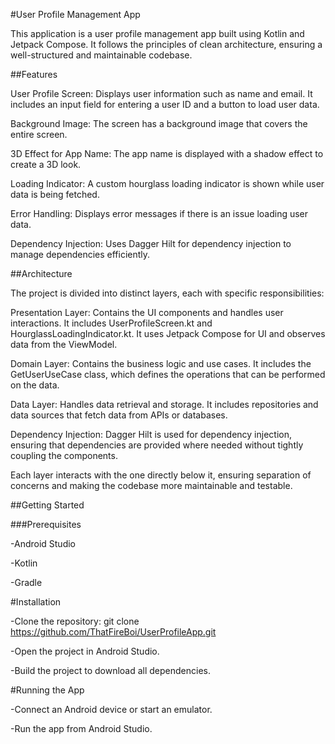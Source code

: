#User Profile Management App

This application is a user profile management app built using Kotlin and Jetpack Compose. It follows the principles of clean architecture, ensuring a well-structured and maintainable codebase.

##Features

User Profile Screen: Displays user information such as name and email. It includes an input field for entering a user ID and a button to load user data.

Background Image: The screen has a background image that covers the entire screen.

3D Effect for App Name: The app name is displayed with a shadow effect to create a 3D look.

Loading Indicator: A custom hourglass loading indicator is shown while user data is being fetched.

Error Handling: Displays error messages if there is an issue loading user data.

Dependency Injection: Uses Dagger Hilt for dependency injection to manage dependencies efficiently.

##Architecture

The project is divided into distinct layers, each with specific responsibilities:

Presentation Layer: Contains the UI components and handles user interactions. It includes UserProfileScreen.kt and HourglassLoadingIndicator.kt. It uses Jetpack Compose for UI and observes data from the ViewModel.

Domain Layer: Contains the business logic and use cases. It includes the GetUserUseCase class, which defines the operations that can be performed on the data.

Data Layer: Handles data retrieval and storage. It includes repositories and data sources that fetch data from APIs or databases.

Dependency Injection: Dagger Hilt is used for dependency injection, ensuring that dependencies are provided where needed without tightly coupling the components.

Each layer interacts with the one directly below it, ensuring separation of concerns and making the codebase more maintainable and testable.

##Getting Started

###Prerequisites

-Android Studio

-Kotlin

-Gradle

#Installation

-Clone the repository: git clone https://github.com/ThatFireBoi/UserProfileApp.git

-Open the project in Android Studio.

-Build the project to download all dependencies.

#Running the App

-Connect an Android device or start an emulator.

-Run the app from Android Studio.
